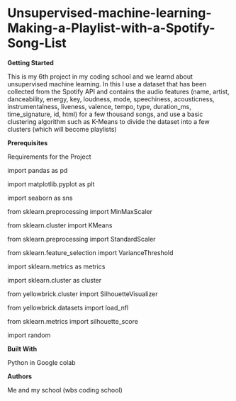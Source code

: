 # Unsupervised-machine-learning-Making-a-Playlist-with-a-Spotify-Song-List 

**Getting Started**

This is my 6th project in my coding school and we learnd about unsupervised machine learning.
In this I use a dataset that has been collected from the Spotify API and contains the audio features (name, artist, danceability, energy, key, loudness, mode, speechiness, acousticness, instrumentalness, liveness, valence, tempo, type, duration_ms, time_signature, id, html) for a few thousand songs, and use a basic clustering algorithm such as K-Means to divide the dataset into a few clusters (which will become playlists)

**Prerequisites**

Requirements for the Project

import pandas as pd

import matplotlib.pyplot as plt

import seaborn as sns

from sklearn.preprocessing import MinMaxScaler

from sklearn.cluster import KMeans

from sklearn.preprocessing import StandardScaler

from sklearn.feature_selection import VarianceThreshold

import sklearn.metrics as metrics

import sklearn.cluster as cluster

from yellowbrick.cluster import SilhouetteVisualizer

from yellowbrick.datasets import load_nfl

from sklearn.metrics import silhouette_score

import random

**Built With**

Python in Google colab 

**Authors**

Me and my school (wbs coding school)
